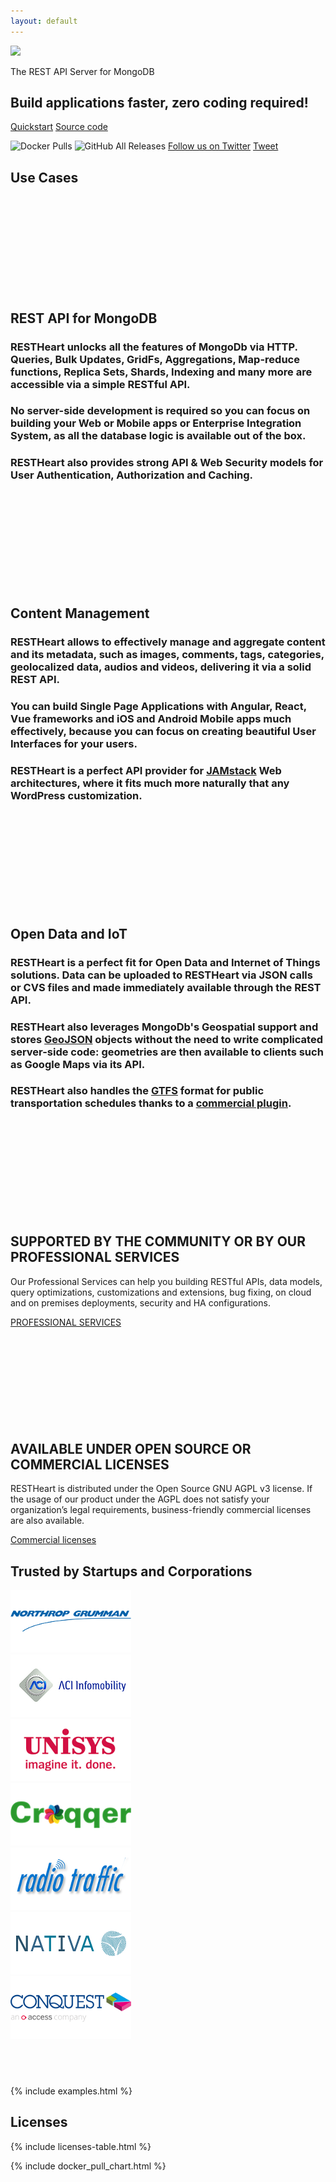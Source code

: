 ```yaml
---
layout: default 
---
```

<section id="top">
    <div class="container text-center header">
        <img src="{{ 'images/rh_logo_vert.png' | prepend: site.baseurl }}" class="img-responsive" width="256">
        <p class="header__desc">The REST API Server for MongoDB</p>
        <h2 class="header__title">Build applications faster, zero coding required!</h2>
        <a href="/learn/tutorial" class="btn btn-md">Quickstart</a>
        <a href="https://github.com/SoftInstigate/restheart/" class="btn btn-md">Source code</a>
        <p>
            <img height="27" class="align-top rounded" alt="Docker Pulls" src="https://img.shields.io/docker/pulls/softinstigate/restheart.svg?style=for-the-badge">
            <img height="27" class="align-top rounded" alt="GitHub All Releases" src="https://img.shields.io/github/downloads/softinstigate/restheart/total.svg?style=for-the-badge">   
            <a href="https://twitter.com/softinstigate" class="twitter-follow-button" data-show-count="false" data-size="large" data-show-screen-name="false">Follow us on Twitter</a>
            <a href="https://twitter.com/share" class="twitter-share-button" data-text="Check out RESTHeart, the open source REST API Server for MongoDB" data-via="softinstigate" data-size="large" data-related="softinstigate" data-hashtags="RESTHeart">Tweet</a>
        </p>
    </div>
</section>

<section id="usecases" class="slice bg-light">
    <div class="container-fluid">
        <h1 class="text-center">Use Cases</h1>
    </div>
    <div class="container-fluid slice__features">
        <div class="row">
            <article class="col-lg-4">
                <section class="newsText">
                    <div class="newsText__icon">
                        <svg><use xlink:href=" /images/sprite.svg#mongodb" /></svg>
                    </div>
                    <h2>REST API for MongoDB</h2>
                    <h3>RESTHeart unlocks <strong>all the features</strong> of MongoDb via HTTP. Queries, Bulk Updates, GridFs, Aggregations, Map-reduce functions, Replica Sets, Shards, Indexing and many more are accessible via a simple <strong>RESTful API</strong>.</h3>
                    <h3>
                        <strong>No server-side development</strong> is required so you can focus on building your <strong>Web</strong> or <strong>Mobile apps</strong> or <strong>Enterprise Integration System</strong>, as all the <strong>database</strong> logic is available out of the box.
                    </h3>
                    <h3>
                        RESTHeart also provides strong <strong>API & Web Security</strong> models for <strong>User Authentication</strong>, <strong>Authorization</strong> and <strong>Caching</strong>.
                    </h3>
                </section>
            </article>
            <article class="col-lg-4">
                <section class="newsText">
                    <div class="newsText__icon">
                        <svg><use xlink:href="/images/sprite.svg#feather" /></svg>
                    </div>
                    <h2>Content Management</h2>
                    <h3>
                    RESTHeart allows to effectively manage and aggregate content and its metadata, such as <strong>images</strong>, <strong>comments</strong>, <strong>tags</strong>, <strong>categories</strong>, <strong>geolocalized data</strong>, <strong>audios</strong> and <strong>videos</strong>, delivering it via a solid <strong>REST API</strong>.
                    </h3>
                    <h3>
                    You can build Single Page Applications with <strong>Angular</strong>, <strong>React</strong>, <strong>Vue</strong> frameworks and <strong>iOS</strong> and <strong>Android</strong> Mobile apps much effectively, because you can focus on creating <strong>beautiful</strong> User Interfaces for your users.
                    </h3>
                    <h3>
                    RESTHeart is a perfect <strong>API provider for <a href="https://jamstack.org">JAMstack</a></strong> Web architectures, where it fits much more naturally that any WordPress customization.
                    </h3>
                </section>
            </article>
            <article class="col-lg-4">
                <section class="newsText">
                    <div class="newsText__icon">
                        <svg><use xlink:href="/images/sprite.svg#plane" /></svg>
                    </div>
                    <h2>Open Data and IoT</h2>
                    <h3>RESTHeart is a perfect fit for <strong>Open Data</strong> and <strong> Internet of Things</strong> solutions.
                    Data can be uploaded to RESTHeart via <strong>JSON</strong> calls or <strong>CVS</strong> files and made immediately available through the <strong>REST API</strong>.
                    </h3>
                    <h3>
                    RESTHeart also leverages <strong>MongoDb's Geospatial support</strong> and stores <a href="https://en.wikipedia.org/wiki/GeoJSON"><strong>GeoJSON</strong></a> objects without the need to write complicated server-side code: <strong>geometries</strong> are then available to clients such as <strong>Google Maps</strong> via its API.
                    </h3>
                    <h3>
                    RESTHeart also handles the <a href="https://developers.google.com/transit/gtfs/"><strong>GTFS</strong></a> format for <strong>public transportation schedules</strong> thanks to a <a href="mailto:info@softinstigate.com?subject=GTFS%20plugin%20Inquiry">commercial plugin</a>.
                    </h3>
                </section>
            </article>
        </div>
    </div>
</section>

<section id="call-to-action" class="call-to-action">
    <div class="container">
        <div class="row">
            <div class="col-md-6 mb-5 call-to-action__item call-to-action__first">
                <svg class="call-to-action__icon"><use xlink:href="/images/sprite.svg#lamp" /></svg>
                <h2 class="call-to-action__title">SUPPORTED BY THE COMMUNITY OR BY OUR PROFESSIONAL SERVICES</h2>
                <p class="call-to-action__desc">Our Professional Services can help you building RESTful APIs, data models, query optimizations, customizations and extensions, bug fixing, on cloud and on premises deployments, security and HA configurations.</p>
                <a class="btn btn-o" href="/services">PROFESSIONAL SERVICES</a>
            </div>
            <div class="col-md-6 mb-5 call-to-action__item call-to-action__second">
                <svg class="call-to-action__icon"><use xlink:href="/images/sprite.svg#thumb" /></svg>
                <h2 class="call-to-action__title">AVAILABLE UNDER OPEN SOURCE OR COMMERCIAL LICENSES</h2>
                <p class="call-to-action__desc">RESTHeart is distributed under the Open Source GNU AGPL v3 license. If the usage of our product under the AGPL does not satisfy your organization’s legal requirements, business-friendly commercial licenses are also available.</p>
                <a class="btn btn-o-white" href="/license">Commercial licenses</a>
            </div>
        </div>
        <div class="row">
            <div id="customers" class="container-fluid my-2">
                <h2 class="text-center">
                    Trusted by Startups and Corporations
                </h2>
                <div class="customer-logos">
                    <div class="slide my-2"><img src="/images/customers/ng-logo.png"></div>
                    <div class="slide my-2"><img src="/images/customers/aci-infomobility.png"></div>
                    <div class="slide my-2"><img src="/images/customers/unisys.png"></div>
                    <div class="slide my-2"><img src="/images/customers/croqqer-logo.png"></div>
                    <div class="slide my-2"><img src="/images/customers/radiotraffic.png"></div>
                    <div class="slide my-2"><img src="/images/customers/nativa.png"></div>
                    <div class="slide my-2"><img src="/images/customers/conquest.png"></div>
                </div>
            </div>
        </div>
    </div>
</section>

<section id="examples" class="bg-white">
    <div class="container-fluid">
        <h1>&nbsp;</h1>
    </div>
{% include examples.html %}
</section>

<section id="licenses">
    <div class="container mt-1 mb-5">
        <h1 class="text-center">Licenses</h1>
        {% include licenses-table.html %}
    </div>
</section>

<section class="chart" id="chart">

{% include docker_pull_chart.html %}

</section>